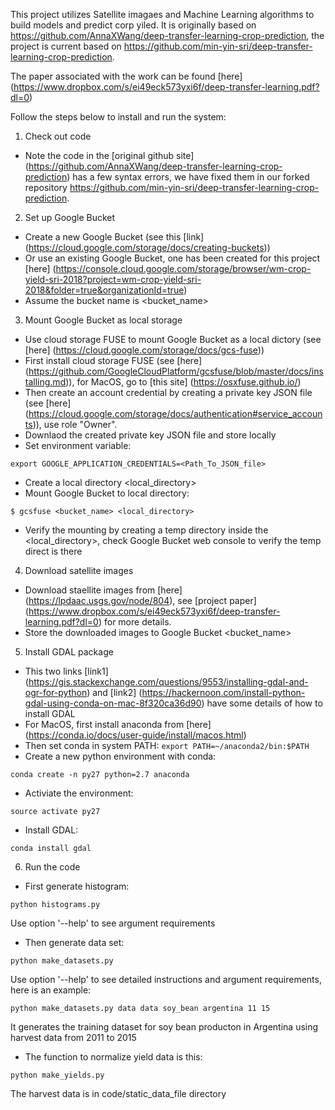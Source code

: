 This project utilizes Satellite imagaes and Machine Learning algorithms to build models and predict corp yiled. It is originally based on https://github.com/AnnaXWang/deep-transfer-learning-crop-prediction, the project is current based on https://github.com/min-yin-sri/deep-transfer-learning-crop-prediction. 

The paper associated with the work can be found [here] (https://www.dropbox.com/s/ei49eck573yxi6f/deep-transfer-learning.pdf?dl=0)

Follow the steps below to install and run the system:

1. Check out code
  * Note the code in the [original github site] (https://github.com/AnnaXWang/deep-transfer-learning-crop-prediction) has a few syntax errors, we have fixed them in our forked repository https://github.com/min-yin-sri/deep-transfer-learning-crop-prediction.
2. Set up Google Bucket
  * Create a new Google Bucket (see this [link] (https://cloud.google.com/storage/docs/creating-buckets))
  * Or use an existing Google Bucket, one has been created for this project [here] (https://console.cloud.google.com/storage/browser/wm-crop-yield-sri-2018?project=wm-crop-yield-sri-2018&folder=true&organizationId=true)
  * Assume the bucket name is \<bucket_name>
3. Mount Google Bucket as local storage
  * Use cloud storage FUSE to mount Google Bucket as a local dictory (see [here] (https://cloud.google.com/storage/docs/gcs-fuse))
  * First install cloud storage FUSE (see [here] (https://github.com/GoogleCloudPlatform/gcsfuse/blob/master/docs/installing.md)), for MacOS, go to [this site] (https://osxfuse.github.io/)
  * Then create an account credential by creating a private key JSON file (see [here] (https://cloud.google.com/storage/docs/authentication#service_accounts)), use role "Owner".
  * Downlaod the created private key JSON file and store locally
  * Set environment variable: 
  ```
  export GOOGLE_APPLICATION_CREDENTIALS=<Path_To_JSON_file>
  ```
  * Create a local directory \<local_directory>
  * Mount Google Bucket to local directory:
  ```
  $ gcsfuse <bucket_name> <local_directory>
  ```
  * Verify the mounting by creating a temp directory inside the \<local_directory>, check Google Bucket web console to verify the temp direct is there
4. Download satellite images 
  * Download staellite images from [here] (https://lpdaac.usgs.gov/node/804), see [project paper] (https://www.dropbox.com/s/ei49eck573yxi6f/deep-transfer-learning.pdf?dl=0) for more details.
  * Store the downloaded images to Google Bucket \<bucket_name>
5. Install GDAL package
  * This two links [link1] (https://gis.stackexchange.com/questions/9553/installing-gdal-and-ogr-for-python) and [link2] (https://hackernoon.com/install-python-gdal-using-conda-on-mac-8f320ca36d90) have some details of how to install GDAL
  * For MacOS, first install anaconda from [here] (https://conda.io/docs/user-guide/install/macos.html)
  * Then set conda in system PATH: ```export PATH=~/anaconda2/bin:$PATH```
  * Create a new python environment with conda:
  ```
  conda create -n py27 python=2.7 anaconda
  ```
  * Activiate the environment:
  ```
  source activate py27
  ```
  * Install GDAL:
  ```
  conda install gdal
  ```
6. Run the code
  * First generate histogram:
  ```
  python histograms.py
  ```
  Use option '--help' to see argument requirements
  * Then generate data set:
  ```
  python make_datasets.py
  ```
  Use option '--help' to see detailed instructions and argument requirements, here is an example:
  ```
  python make_datasets.py data data soy_bean argentina 11 15
  ```
  It generates the training dataset for soy bean producton in Argentina using harvest data from 2011 to 2015
  * The function to normalize yield data is this:
  ```
  python make_yields.py
  ```
  The harvest data is in code/static_data_file directory
